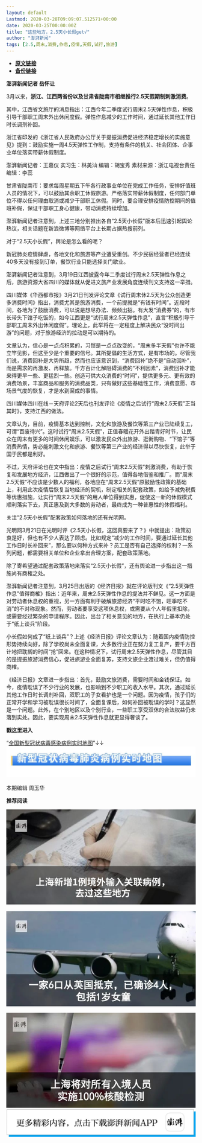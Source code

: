 ```yaml
---
layout: default
Lastmod: 2020-03-28T09:09:07.512571+00:00
date: 2020-03-25T00:00:00Z
title: "这些地方，2.5天小长假get√"
author: "澎湃新闻"
tags: [2.5,周末,消费,作息,疫情,天假,试行,旅游]
---
```


* [**原文链接**](https://mp.weixin.qq.com/s/an0ot2sNCxTtvAHUSLM0Eg)
* [**备份链接**](http://archive.today/XZc0V)


**澎湃新闻记者 岳怀让**

  

3月以来，**浙江、江西两省份以及甘肃省陇南市相继推行2.5天假期制刺激消费**。

  

其中，江西省文旅厅的消息指出：江西今年二季度试行周末2.5天弹性作息，积极引导干部职工周末外出休闲度假。弹性作息减少的工作时间，通过延长其他工作日时长调剂补回。

  

浙江省印发的《浙江省人民政府办公厅关于提振消费促进经济稳定增长的实施意见》提到：鼓励实施一周4.5天弹性工作制，支持有条件的机关、社会团体、企事业单位落实带薪休假制度。

  

澎湃新闻记者：王嘉仪 实习生：林美汕 编辑：胡宝秀 素材来源：浙江电视台责任编辑：李蕊

  

甘肃省陇南市：要求每周星期五下午各行政事业单位在完成工作任务，安排好值班人员的情况下，可以鼓励其余职工休假旅游。严格落实带薪休假制度，任何部门单位不得以任何理由取消或减少干部职工休假。同时，要合理安排疫情防控期间的值班补假，保证干部职工身心健康，带动消费持续增加。

  

澎湃新闻记者注意到，上述三地分别推出各自“2.5天小长假”版本后迅速引起舆论热议，相关话题在新浪微博等网络平台上长期占据热搜前列。

  

对于“2.5天小长假”，舆论是怎么看的呢？

  

新冠肺炎疫情肆虐，各地文化和旅游等产业遭受重创。不少民宿经营者已经连续40多天没有接到订单，餐饮行业只能选择关门歇业。

  

澎湃新闻记者注意到，3月19日江西披露今年二季度试行周末2.5天弹性作息之后，旅游资源大省四川的媒体就从促进文旅产业发展角度连续刊文支持这一举措。

  

四川媒体《华西都市报》3月21日刊发评论文章《试行周末休2.5天为公众创造更多消费时间》指出，消费尤其是旅游消费，一个前提就是“有钱有时间”。近段时间，各地为了鼓励消费，可以说是想尽办法、频频出招。有大发“消费券”的，有市长带头下馆子吃饭的，如今江西更是“试行周末2.5天弹性作息”，直言“积极引导干部职工周末外出休闲度假”。理论上，此举将在一定程度上解决民众“没时间出游”的问题，对于旅游经济的拉动是可以期待的。

  

文章认为，信心是一点点积累的，习惯是一点点改变的，“周末多半天假”也许不能立竿见影，但这至少是个重要的信号。其所提倡的生活方式，是有市场的。尽管我们说，消费回补是大势所趋，然而也应该意识到，“消费回补”绝不是“自动回补”，而是需求的再激发、再释放。千方百计化解阻碍消费的“不利因素”，消费回补才能来得更早一些、更猛烈一些。创造可供大众消费的“时间”，提供更多元、更有效的消费场景，丰富商品和服务的消费品类，只有做好这些基础性工作，消费意愿、市场景气度的恢复，才是水到渠成的事情。

  

四川媒体四川在线－天府评论2天后也刊发评论《疫情之后试行“周末2.5天假”正当其时》，支持江西的做法。

  

文章认为，目前，疫情基本达到控制，文化和旅游及餐饮等第三产业已陆续复工，可谓“百废待兴”。这时试行“周末2.5天假”，正值春暖花开外出踏青好时节，让民众在周末有更多的时间休闲娱乐，可以激发民众外出旅游、逛街购物、“下馆子”等消费热情，势必能刺激文化和旅游、餐饮等第三产业的经济得以尽快恢复，此举于国于民都是利好。

  

不过，天府评论也在文中指出：疫情之后试行“周末2.5天假”刺激消费，有助于恢复和发展地方经济，江西做出了一个很好的示范，值得各地借鉴和推广。而“周末2.5天假”不应该是少数人的福利，各地应在“周末2.5天假”原鼓励性政策的基础上，利用此次疫情后恢复当地经济的契机，制定相关的配套政策，如给予减免税费等优惠措施，让实行“周末2.5天假”的用人单位得到实惠，促使这一新的休假模式顺利落实下去，真正惠及到大多数的劳动者，最终成为一种普惠性的休假福利。

  

关注“2.5天小长假”配套政策如何落地的还有光明网。

  

光明网3月21日在光明时评《2.5天小长假，这回真要来了？》中就提出：政策初衷是好，但也有不少人表达了顾虑。比如规定“减少的工作时间，要通过延长其他工作日时长补回来”，那么要以何种方式来补？员工是否有自己选择的权利？一系列问题，都需要相关单位和企业拿出合理方案，配套政策落地。

  

除了寄希望通过配套政策落地来落实“2.5天小长假”，还有舆论进一步指出这一措施尚有商榷之处。

  

澎湃新闻记者注意到，3月25日出版的《经济日报》就在评论版刊文《“2.5天弹性作息”值得商榷》指出：近年来，周末2.5天弹性作息的提法并不鲜见。这一方面是对劳动者休息权的重视，另一方面有利于破解旅游经济“平时吃不饱，旺季吃不消”的不对称现象。然而，劳动者要享受这项休息权，或需要从个人年假里扣除，或需要经过繁杂的申请程序。因此，出台了相关意见的地方，在执行上基本仍处于“纸上谈兵”阶段。

  

小长假如何成了“纸上谈兵”？上述《经济日报》评论文章认为：随着国内疫情防控形势持续向好，除了学校尚未全面复课，大多数行业正在努力复工复产，要千方百计地把耽搁的时间“抢”回来。在这种情况下，试行周末2.5天弹性作息，尽管其目的是提振旅游消费信心，促进旅游业全面复苏，支持文旅企业渡过难关，但仍值得商榷。

  

《经济日报》文章进一步指出：首先，鼓励文旅消费，需要时间和金钱保证。如今，疫情耽误了不少行业的发展，也影响到不少职工的收入水平。其次，通过延长其他工作日时长调剂补回，双职工的子女看护也是一个问题。因为疫情，孩子们的正常开学和学习被耽误很长时间了，全面复课后，如何补回被耽误的学时？这显然是一个问题。此外，在个别地区以及个别行业，一些职工享受双休的合法权益仍未落到实处。因此，要实现周末2.5天弹性作息就更显得奢谈了。

  

  

**戳这里进入**

“[全国新型冠状病毒感染病例实时地图](http://projects.thepaper.cn/thepaper-cases/839studio/feiyan/)”↓↓[![](/images/post/15a4bc01c19b9e56f61d4f79069e4c63.jpg)](http://projects.thepaper.cn/thepaper-cases/839studio/feiyan/)

本期编辑 周玉华

  

**推荐阅读**

[![](/images/post/da10889fbd1f004c9ead76c626b7270b.jpg)](http://mp.weixin.qq.com/s?__biz=MjM5MzI5NTU3MQ==&mid=2651610840&idx=1&sn=24085cf712dbef1f5558836ac4858cbe&chksm=bd61c3648a164a72cbe005548a1f22a81854598af81dfab5add49910015908849acaea4a8bc0&scene=21#wechat_redirect)

**[![](/images/post/d28db25a18449a0b62635304c4e76da2.jpg)](http://mp.weixin.qq.com/s?__biz=MjM5MzI5NTU3MQ==&mid=2651609966&idx=1&sn=fa577039e2c7dd5eeedf30cb86b7beea&chksm=bd61c6d28a164fc40fb023bc905b9f23c0ef2b9934c8aa15f2cc4695651349cf940942815695&scene=21#wechat_redirect)**

[![](/images/post/a7419398795ea1e47f57768feb79bdb2.jpg)](http://mp.weixin.qq.com/s?__biz=MjM5MzI5NTU3MQ==&mid=2651609872&idx=1&sn=ff0ff7c6c2e9051e395e9152000a3dc4&chksm=bd61c6ac8a164fbaf435b98c4aa72e9490d08d33b1379a66177a75521b9f06ce94b84448b24d&scene=21#wechat_redirect)[![](/images/post/faa036129172f4ba4cb775ad946d1eff.jpg)](https://a.app.qq.com/o/simple.jsp?pkgname=com.wondertek.paper)

